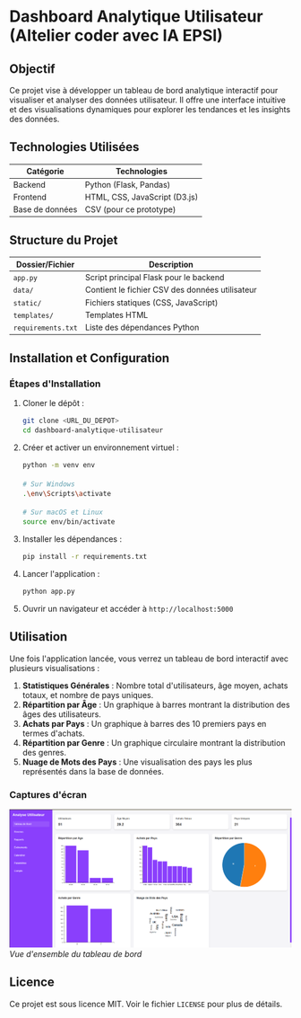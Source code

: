 # Dashboard Analytique Utilisateur (Altelier coder avec IA EPSI)

## Objectif
Ce projet vise à développer un tableau de bord analytique interactif pour visualiser et analyser des données utilisateur. Il offre une interface intuitive et des visualisations dynamiques pour explorer les tendances et les insights des données.

## Technologies Utilisées

| Catégorie | Technologies |
|-----------|--------------|
| Backend   | Python (Flask, Pandas) |
| Frontend  | HTML, CSS, JavaScript (D3.js) |
| Base de données | CSV (pour ce prototype) |

## Structure du Projet

| Dossier/Fichier | Description |
|-----------------|-------------|
| `app.py`        | Script principal Flask pour le backend |
| `data/`         | Contient le fichier CSV des données utilisateur |
| `static/`       | Fichiers statiques (CSS, JavaScript) |
| `templates/`    | Templates HTML |
| `requirements.txt` | Liste des dépendances Python |

## Installation et Configuration

### Étapes d'Installation

1. Cloner le dépôt :
   ```bash
   git clone <URL_DU_DEPOT>
   cd dashboard-analytique-utilisateur
   ```

2. Créer et activer un environnement virtuel :
   ```bash
   python -m venv env

   # Sur Windows
   .\env\Scripts\activate

   # Sur macOS et Linux
   source env/bin/activate
   ```

3. Installer les dépendances :
   ```bash
   pip install -r requirements.txt
   ```

4. Lancer l'application :
   ```bash
   python app.py
   ```

5. Ouvrir un navigateur et accéder à `http://localhost:5000`

## Utilisation

Une fois l'application lancée, vous verrez un tableau de bord interactif avec plusieurs visualisations :

1. **Statistiques Générales** : Nombre total d'utilisateurs, âge moyen, achats totaux, et nombre de pays uniques.
2. **Répartition par Âge** : Un graphique à barres montrant la distribution des âges des utilisateurs.
3. **Achats par Pays** : Un graphique à barres des 10 premiers pays en termes d'achats.
4. **Répartition par Genre** : Un graphique circulaire montrant la distribution des genres.
5. **Nuage de Mots des Pays** : Une visualisation des pays les plus représentés dans la base de données.

### Captures d'écran

![Dashboard Overview](/dashboard-analytique/dashboard_overview.png)
*Vue d'ensemble du tableau de bord*

## Licence

Ce projet est sous licence MIT. Voir le fichier `LICENSE` pour plus de détails.
